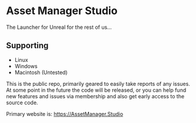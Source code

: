 # Asset Manager Studio
The Launcher for Unreal for the rest of us...

## Supporting
- Linux
- Windows 
- Macintosh (Untested)

This is the public repo, primarily geared to easily take reports of any issues.   
At some point in the future the code will be released, or you can help fund new features and issues via membership and also get early access to the source code.

Primary website is: https://AssetManager.Studio
